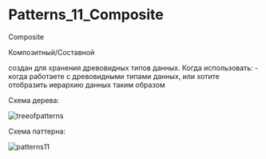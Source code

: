 # Patterns_11_Composite

Composite

Композитный/Составной

создан для хранения древовидных типов данных.
Когда использовать: - когда работаете с древовидными типами данных, или хотите отобразить иерархию данных таким образом

Схема дерева:

![treeofpatterns](https://user-images.githubusercontent.com/8353437/28959247-cae6cd96-7923-11e7-9398-8e7e39ad3376.png)

Схема паттерна:

![patterns11](https://user-images.githubusercontent.com/8353437/28959270-e6190778-7923-11e7-8ccb-6adaaa790077.png)

